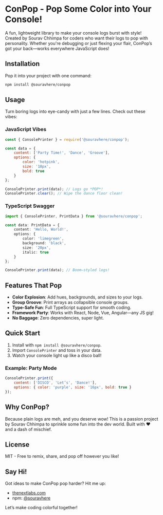 # ConPop - Pop Some Color into Your Console!

A fun, lightweight library to make your console logs burst with style! Created by Sourav Chhimpa for coders who want their logs to pop with personality. Whether you're debugging or just flexing your flair, ConPop’s got your back—works everywhere JavaScript does!

## Installation

Pop it into your project with one command:

```bash
npm install @souravhere/conpop
```

## Usage

Turn boring logs into eye-candy with just a few lines. Check out these vibes:

### JavaScript Vibes

```javascript
const { ConsolePrinter } = require('@souravhere/conpop');

const data = {
    content: ['Party Time!', 'Dance', 'Groove'],
    options: {
        color: 'hotpink',
        size: '18px',
        bold: true
    }
};

ConsolePrinter.print(data); // Logs go *POP*!
ConsolePrinter.clear(); // Wipe the dance floor clean!
```

### TypeScript Swagger

```typescript
import { ConsolePrinter, PrintData } from '@souravhere/conpop';

const data: PrintData = {
    content: 'Hello, World!',
    options: {
        color: 'limegreen',
        background: 'black',
        size: '20px',
        italic: true
    }
};

ConsolePrinter.print(data); // Boom—styled logs!
```

## Features That Pop

- **Color Explosion**: Add hues, backgrounds, and sizes to your logs.
- **Group Groove**: Print arrays as collapsible console groups.
- **Type-Safe Fun**: Full TypeScript support for smooth coding.
- **Framework Party**: Works with React, Node, Vue, Angular—any JS gig!
- **No Baggage**: Zero dependencies, super light.

## Quick Start

1. Install with `npm install @souravhere/conpop`.
2. Import `ConsolePrinter` and toss in your data.
3. Watch your console light up like a disco ball!

### Example: Party Mode

```javascript
ConsolePrinter.print({
    content: ['DISCO', 'Let’s', 'Dance!'],
    options: { color: 'purple', size: '16px', bold: true }
});
```

## Why ConPop?

Because plain logs are meh, and you deserve wow! This is a passion project by Sourav Chhimpa to sprinkle some fun into the dev world. Built with ❤️ and a dash of mischief.

## License

MIT - Free to remix, share, and pop off however you like!

## Say Hi!

Got ideas to make ConPop pop harder? Hit me up:

- [thenextlabs.com](https://thenextlabs.com)
- npm: [@souravhere](https://www.npmjs.com/~souravchhimpa1)

Let’s make coding colorful together!
